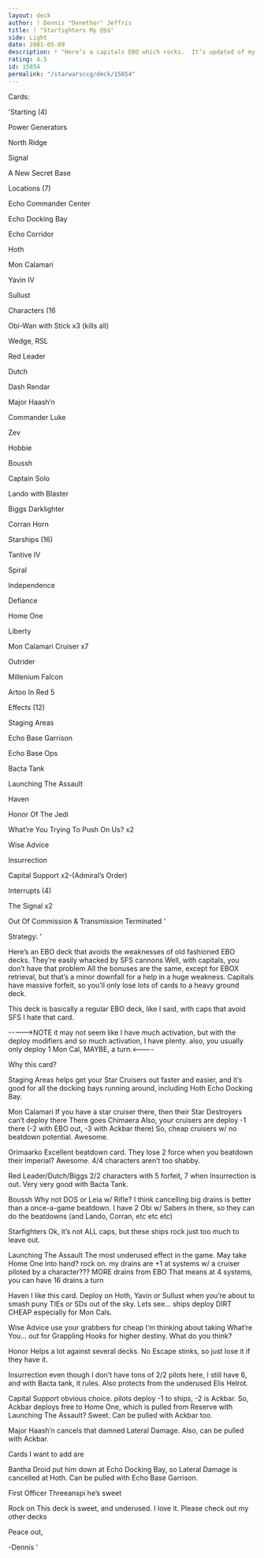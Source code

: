```yaml
---
layout: deck
author: ! Dennis "Denethor" Jeffris
title: ! "Starfighters My @$$"
side: Light
date: 2001-05-09
description: ! "Here’s a capitals EBO which rocks.  It’s updated of my just-posted Capital Support For EBO"
rating: 4.5
id: 15854
permalink: "/starwarsccg/deck/15854"
---
```

Cards: 

'Starting (4) 

Power Generators 

North Ridge 

Signal 

A New Secret Base 


Locations (7) 

Echo Commander Center 

Echo Docking Bay 

Echo Corridor 

Hoth 

Mon Calamari 

Yavin IV

Sullust


Characters (16

Obi-Wan with Stick x3 (kills all)

Wedge, RSL 

Red Leader 

Dutch 

Dash Rendar 

Major Haash&#8217;n 

Commander Luke 

Zev 

Hobbie 

Boussh 

Captain Solo 

Lando with Blaster 

Biggs Darklighter 

Corran Horn 


Starships (16) 

Tantive IV 

Spiral 

Independence

Defiance

Home One 

Liberty 

Mon Calamari Cruiser x7

Outrider 

Millenium Falcon 

Artoo In Red 5 


Effects (12)

Staging Areas

Echo Base Garrison 

Echo Base Ops 

Bacta Tank 

Launching The Assault 

Haven 

Honor Of The Jedi 

What&#8217;re You Trying To Push On Us? x2 

Wise Advice 

Insurrection 

Capital Support x2-(Admiral&#8217;s Order) 


Interrupts (4) 

The Signal x2

Out Of Commission & Transmission Terminated  '

Strategy: '

Here’s an EBO deck that avoids the weaknesses of old fashioned EBO decks. They’re easily whacked by SFS cannons Well, with capitals, you don’t have that problem All the bonuses are the same, except for EBOX retrieval, but that’s a minor downfall for a help in a huge weakness. Capitals have massive forfeit, so you’ll only lose lots of cards to a heavy ground deck. 


This deck is basically a regular EBO deck, like I said, with caps that avoid SFS I hate that card. 


----->NOTE  it may not seem like I have much activation, but with the deploy modifiers and so much activation, I have plenty.  also, you usually only deploy 1 Mon Cal, MAYBE, a turn.<----


Why this card? 


Staging Areas helps get your Star Cruisers out faster and easier, and it’s good for all the docking bays running around, including Hoth Echo Docking Bay.


Mon Calamari If you have a star cruiser there, then their Star Destroyers can’t deploy there There goes Chimaera Also, your cruisers are deploy -1 there (-2 with EBO out, -3 with Ackbar there) So, cheap cruisers w/ no beatdown potential. Awesome. 


Orimaarko Excellent beatdown card. They lose 2 force when you beatdown their imperial? Awesome. 4/4 characters aren’t too shabby. 


Red Leader/Dutch/Biggs 2/2 characters with 5 forfeit, 7 when Insurrection is out. Very very good with Bacta Tank. 


Boussh Why not DOS or Leia w/ Rifle? I think cancelling big drains is better than a once-a-game beatdown. I have 2 Obi w/ Sabers in there, so they can do the beatdowns (and Lando, Corran, etc etc etc) 


Starfighters Ok, it’s not ALL caps, but these ships rock just too much to leave out. 


Launching The Assault The most underused effect in the game. May take Home One into hand? rock on. my drains are +1 at systems w/ a cruiser piloted by a character??? MORE drains from EBO That means at 4 systems, you can have 16 drains a turn 


Haven I like this card. Deploy on Hoth, Yavin or Sullust when you’re about to smash puny TIEs or SDs out of the sky. Lets see... ships deploy DIRT CHEAP especially for Mon Cals.


Wise Advice use your grabbers for cheap I’m thinking about taking What’re You... out for Grappling Hooks for higher destiny. What do you think? 


Honor Helps a lot against several decks. No Escape stinks, so just lose it if they have it. 


Insurrection even though I don’t have tons of 2/2 pilots here, I still have 6, and with Bacta tank, it rules. Also protects from the underused Elis Helrot. 


Capital Support obvious choice. pilots deploy -1 to ships, -2 is Ackbar. So, Ackbar deploys free to Home One, which is pulled from Reserve with Launching The Assault? Sweet. Can be pulled with Ackbar too. 


Major Haash’n cancels that damned Lateral Damage. Also, can be pulled with Ackbar. 


Cards I want to add are 


Bantha Droid put him down at Echo Docking Bay, so Lateral Damage is cancelled at Hoth. Can be pulled with Echo Base Garrison. 


First Officer Threeanspi he’s sweet


Rock on This deck is sweet, and underused. I love it. Please check out my other decks 


Peace out, 

-Dennis   '
